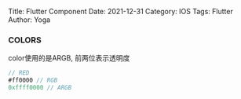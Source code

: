 Title: Flutter Component
Date: 2021-12-31
Category: IOS
Tags: Flutter
Author: Yoga

### COLORS

color使用的是ARGB, 前两位表示透明度

```dart
// RED
#ff0000 // RGB
0xffff0000 // ARGB
```